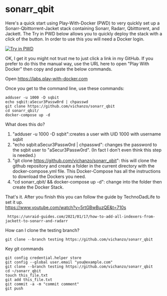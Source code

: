 # sonarr_qbit

Here's a quick start using Play-With-Docker (PWD) to very quickly set up a Sonarr-Qbittorrent-Jacket stack containing Sonarr, Radarr, Qbitttorent, and Jackett. The Try in PWD below allows you to quickly deploy the stack with a click of the button.  In order to use this you will need a Docker login.

[![Try in PWD](https://github.com/play-with-docker/stacks/raw/master/assets/images/button.png)](https://labs.play-with-docker.com/?stack=https://raw.githubusercontent.com/vichanzo/sonarr_qbit/main/docker-compose.yml)


OK, I get it you might not trust me to just click a link in my GitHub.  If you prefer to do this the manual way, use the URL here to open "Play With Docker" then copy and paste the below commands.

Open https://labs.play-with-docker.com

Once you get to the command line, use these commands:
```
adduser -u 1000 -D sqbit
echo sqbit:aSecur3Passw0rd | chpasswd
git clone https://github.com/vichanzo/sonarr_qbit
cd sonarr_qbit/
docker-compose up -d
``` 

What does this do?
 1) "adduser -u 1000 -D sqbit":creates a user with UID 1000 with username sqbit
 2) "echo sqbit:aSecur3Passw0rd | chpasswd": changes the password to the sqbit user to "aSecur3Passw0rd".  (In fact I don't even think this step is needed.)
 3) "git clone https://github.com/vichanzo/sonarr_qbit": this will clone the github repository and create a folder in the current directory with the docker-compose.yml file.  This Docker-Compose has all the instructions to download the Dockers you need.
 4) "cd sonarr_qbit/  &&  docker-compose up -d": change into the folder then create the Docker Stack.

That's it.  After you finish this you can follow the guide by TechnoDadLife to set it up.  
     https://www.youtube.com/watch?v=5rtGBwBuzQE&t=710s 

     https://unraid-guides.com/2021/01/17/how-to-add-all-indexers-from-jackett-to-sonarr-and-radarr

How can I clone the testing branch?
```
git clone --branch testing https://github.com/vichanzo/sonarr_qbit
``` 

Key git commands
```
git config credential.helper store
git config --global user.email "you@example.com"
git clone --branch testing https://github.com/vichanzo/sonarr_qbit
cd ~/sonarr_qbit
touch this_file.txt
git add this_file.txt
git commit -a -m "commit comment"
git push
``` 
